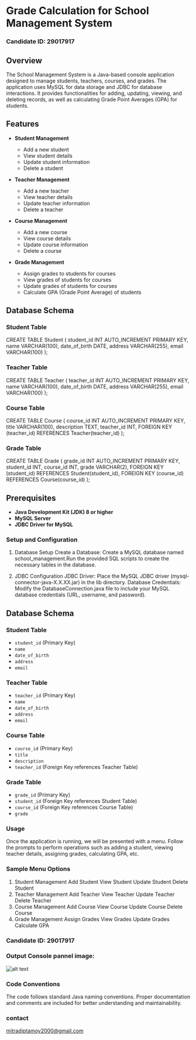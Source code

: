 # Grade Calculation for School Management System
### Candidate ID: 29017917

## Overview

The School Management System is a Java-based console application designed to manage students, teachers, courses, and grades. The application uses MySQL for data storage and JDBC for database interactions. It provides functionalities for adding, updating, viewing, and deleting records, as well as calculating Grade Point Averages (GPA) for students.

## Features

- **Student Management**
  - Add a new student
  - View student details
  - Update student information
  - Delete a student

- **Teacher Management**
  - Add a new teacher
  - View teacher details
  - Update teacher information
  - Delete a teacher

- **Course Management**
  - Add a new course
  - View course details
  - Update course information
  - Delete a course

- **Grade Management**
  - Assign grades to students for courses
  - View grades of students for courses
  - Update grades of students for courses
  - Calculate GPA (Grade Point Average) of students

## Database Schema

### Student Table
CREATE TABLE Student (
    student_id INT AUTO_INCREMENT PRIMARY KEY,
    name VARCHAR(100),
    date_of_birth DATE,
    address VARCHAR(255),
    email VARCHAR(100)
);
  
### Teacher Table 
CREATE TABLE Teacher (
    teacher_id INT AUTO_INCREMENT PRIMARY KEY,
    name VARCHAR(100),
    date_of_birth DATE,
    address VARCHAR(255),
    email VARCHAR(100)
);

### Course Table
CREATE TABLE Course (
    course_id INT AUTO_INCREMENT PRIMARY KEY,
    title VARCHAR(100),
    description TEXT,
    teacher_id INT,
    FOREIGN KEY (teacher_id) REFERENCES Teacher(teacher_id)
);

### Grade Table
CREATE TABLE Grade (
    grade_id INT AUTO_INCREMENT PRIMARY KEY,
    student_id INT,
    course_id INT,
    grade VARCHAR(2),
    FOREIGN KEY (student_id) REFERENCES Student(student_id),
    FOREIGN KEY (course_id) REFERENCES Course(course_id)
);

## Prerequisites
- **Java Development Kit (JDK) 8 or higher**
- **MySQL Server**
- **JDBC Driver for MySQL**

### Setup and Configuration
1. Database Setup
Create a Database: Create a MySQL database named school_management.Run the provided SQL scripts to create the necessary tables in the database.

2. JDBC Configuration
JDBC Driver: Place the MySQL JDBC driver (mysql-connector-java-X.X.XX.jar) in the lib directory.
Database Credentials: Modify the DatabaseConnection.java file to include your MySQL database credentials (URL, username, and password).

## Database Schema
### Student Table
- `student_id` (Primary Key)
- `name`
- `date_of_birth`
- `address`
- `email`

### Teacher Table
- `teacher_id` (Primary Key)
- `name`
- `date_of_birth`
- `address`
- `email`

### Course Table
- `course_id` (Primary Key)
- `title`
- `description`
- `teacher_id` (Foreign Key references Teacher Table)

### Grade Table
- `grade_id` (Primary Key)
- `student_id` (Foreign Key references Student Table)
- `course_id` (Foreign Key references Course Table)
- `grade`



### Usage
Once the application is running, we will be presented with a menu. Follow the prompts to perform operations such as adding a student, viewing teacher details, assigning grades, calculating GPA, etc.

### Sample Menu Options
1. Student Management
    Add Student
    View Student
    Update Student
    Delete Student
2. Teacher Management
    Add Teacher
    View Teacher
    Update Teacher
    Delete Teacher
3. Course Management
    Add Course
    View Course
    Update Course
    Delete Course
4. Grade Management
    Assign Grades
    View Grades
    Update Grades
    Calculate GPA

### Candidate ID: 29017917

### Output Console pannel image: 
![alt text](<src/Screenshot (70).png>)

### Code Conventions
The code follows standard Java naming conventions.
Proper documentation and comments are included for better understanding and maintainability.

### contact
mitradiptamoy2000@gmail.com